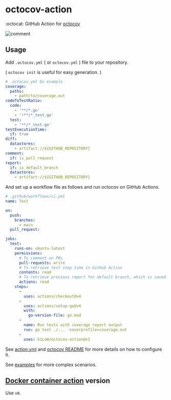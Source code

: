 # octocov-action

:octocat: GitHub Action for [octocov](https://github.com/k1LoW/octocov)

![comment](docs/comment_with_diff.png)

## Usage

Add `.octocov.yml` ( or `octocov.yml` ) file to your repository.

( `octocov init` is useful for easy generation. )

``` yaml
# .octocov.yml Go example
coverage:
  paths:
    - path/to/coverage.out
codeToTestRatio:
  code:
    - '**/*.go'
    - '!**/*_test.go'
  test:
    - '**/*_test.go'
testExecutionTime:
  if: true
diff:
  datastores:
    - artifact://${GITHUB_REPOSITORY}
comment:
  if: is_pull_request
report:
  if: is_default_branch
  datastores:
    - artifact://${GITHUB_REPOSITORY}
```

And set up a workflow file as follows and run octocov on GitHub Actions.

``` yaml
# .github/workflows/ci.yml
name: Test

on:
  push:
    branches:
      - main
  pull_request:

jobs:
  test:
    runs-on: ubuntu-latest 
    permissions:
      # To comment on PRs
      pull-requests: write
      # To retrieve test step time in GitHub Action
      contents: read
      # To retrieve previous report for default branch, which is saved as GitHub Action Artifacts
      actions: read
    steps:
      -
        uses: actions/checkout@v4
      -
        uses: actions/setup-go@v4
        with:
          go-version-file: go.mod
      -
        name: Run tests with coverage report output
        run: go test ./... -coverprofile=coverage.out
      -
        uses: k1LoW/octocov-action@v1
```

See [action.yml](action.yml) and [octocov README](https://github.com/k1LoW/octocov) for more details on how to configure it.

See [examples](examples) for more complex scenarios.

## [Docker container action](https://docs.github.com/en/actions/creating-actions/creating-a-docker-container-action) version

Use `v0`.
